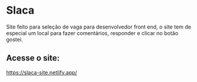 # Slaca
Site feito para seleção de vaga para desenvolvedor front end, o site tem de especial um local para fazer comentários, responder e clicar no botão gostei.

## Acesse o site:
https://slaca-site.netlify.app/
